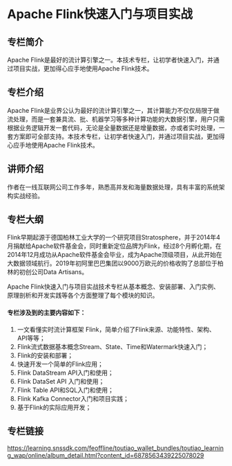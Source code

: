 # Apache Flink快速入门与项目实战
## 专栏简介

Apache Flink是最好的流计算引擎之一。本技术专栏，让初学者快速入门，并通过项目实战，更加得心应手地使用Apache Flink技术。

## 专栏介绍

Apache Flink是业界公认为最好的流计算引擎之一，其计算能力不仅仅局限于做流处理，而是一套兼具流、批、机器学习等多种计算功能的大数据引擎，用户只需根据业务逻辑开发一套代码，无论是全量数据还是增量数据，亦或者实时处理，一套方案即可全部支持。本技术专栏，让初学者快速入门，并通过项目实战，更加得心应手地使用Apache Flink技术。

## 讲师介绍

作者在一线互联网公司工作多年，熟悉高并发和海量数据处理，具有丰富的系统架构实战经验。

## 专栏大纲

Flink早期起源于德国柏林工业大学的一个研究项目Stratosphere，并于2014年4月捐献给Apache软件基金会，同时重新定位品牌为Flink，经过8个月孵化期，在2014年12月成功从Apache软件基金会毕业，成为Apache顶级项目，从此开始在大数据领域航行。2019年初阿里巴巴集团以9000万欧元的价格收购了总部位于柏林的初创公司Data Artisans。

Apache Flink快速入门与项目实战技术专栏从基本概念、安装部署、入门实例、原理剖析和开发实践等各个方面整理了每个模块的知识。

#### 专栏涉及到的主要内容如下：

1. 一文看懂实时流计算框架 Flink，简单介绍了Flink来源、功能特性、架构、API等等；
2. Flink流式数据基本概念Stream、State、Time和Watermark快速入门；
3. Flink的安装和部署；
4. 快速开发一个简单的Flink应用；
5. Flink DataStream API入门和使用；
6. Flink DataSet API 入门和使用；
7. Flink Table API和SQL入门和使用；
8. Flink Kafka Connector入门和项目实践；
9. 基于Flink的实际应用开发；

## 专栏链接

https://learning.snssdk.com/feoffline/toutiao_wallet_bundles/toutiao_learning_wap/online/album_detail.html?content_id=6878563439225078029

